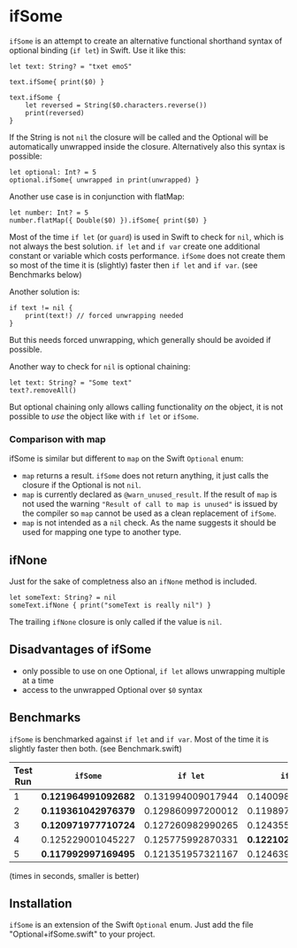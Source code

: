 # ifSome

`ifSome` is an attempt to create an alternative functional shorthand syntax of optional binding (`if let`) in Swift. Use it like this:

    let text: String? = "txet emoS"  
    
    text.ifSome{ print($0) } 
     
    text.ifSome {
        let reversed = String($0.characters.reverse())
        print(reversed)
    }

If the String is not `nil` the closure will be called and the Optional will be automatically unwrapped inside the closure. Alternatively also this syntax is possible: 

    let optional: Int? = 5
    optional.ifSome{ unwrapped in print(unwrapped) }

Another use case is in conjunction with flatMap:

    let number: Int? = 5
    number.flatMap({ Double($0) }).ifSome{ print($0) }

Most of the time `if let` (or `guard`) is used in Swift to check for `nil`, which is not always the best solution. `if let` and `if var` create one additional constant or variable which costs performance. `ifSome` does not create them so most of the time it is (slightly) faster then `if let` and `if var`. (see Benchmarks below)

Another solution is:

    if text != nil {
        print(text!) // forced unwrapping needed
    }

But this needs forced unwrapping, which generally should be avoided if possible.  
    
Another way to check for `nil` is optional chaining:

    let text: String? = "Some text"
    text?.removeAll()
    
But optional chaining only allows calling functionality _on_ the object, it is not possible to _use_ the object like with `if let` or `ifSome`.    
    
### Comparison with map    
    
ifSome is similar but different to `map` on the Swift `Optional` enum:

- `map` returns a result. `ifSome` does not return anything, it just calls the closure if the Optional is not `nil`.
- `map` is currently declared as `@warn_unused_result`. If the result of `map` is not used the warning `"Result of call to map is unused"` is issued by the compiler so `map` cannot be used as a clean replacement of `ifSome`.
- `map` is not intended as a `nil` check. As the name suggests it should be used for mapping one type to another type.

## ifNone

Just for the sake of completness also an `ifNone` method is included.

    let someText: String? = nil
    someText.ifNone { print("someText is really nil") }
    
The trailing `ifNone` closure is only called if the value is `nil`.

## Disadvantages of ifSome

- only possible to use on one Optional, `if let` allows unwrapping multiple at a time
- access to the unwrapped Optional over `$0` syntax

## Benchmarks

`ifSome` is benchmarked against `if let` and `if var`. Most of the time it is slightly faster then both. (see Benchmark.swift)

| Test Run      | `ifSome`      | `if let`     | `if var`      |
| ------------- | ------------- | ------------ | ------------- |
| 1             | **0.121964991092682**|0.131994009017944|0.140098989009857    |
| 2             | **0.119361042976379**|0.129860997200012|0.119897961616516    |
| 3             | **0.120971977710724**|0.127260982990265|0.124355018138885    |
| 4             | 0.125229001045227    |0.125775992870331|**0.122102022171021**|
| 5             | **0.117992997169495**|0.121351957321167|0.124639987945557    |

(times in seconds, smaller is better)

## Installation

`ifSome` is an extension of the Swift `Optional` enum. Just add the file "Optional+ifSome.swift" to your project.




















